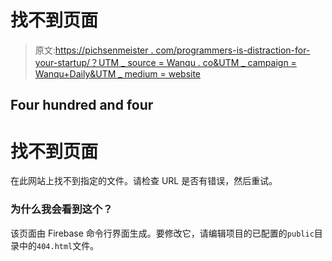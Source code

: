 # 找不到页面

> 原文:[https://pichsenmeister . com/programmers-is-distraction-for-your-startup/？UTM _ source = Wanqu . co&UTM _ campaign = Wanqu+Daily&UTM _ medium = website](https://pichsenmeister.com/programmers-are-distraction-for-your-startup/?utm_source=wanqu.co&utm_campaign=Wanqu+Daily&utm_medium=website)

## Four hundred and four

# 找不到页面

在此网站上找不到指定的文件。请检查 URL 是否有错误，然后重试。

### 为什么我会看到这个？

该页面由 Firebase 命令行界面生成。要修改它，请编辑项目的已配置的`public`目录中的`404.html`文件。